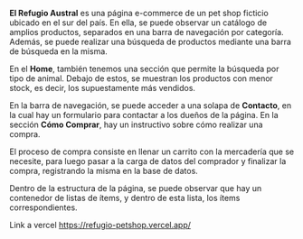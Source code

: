 **El Refugio Austral** es una página e-commerce de un pet shop ficticio ubicado en el sur del país. En ella, se puede observar un catálogo de amplios productos, separados en una barra de navegación por categoría. Además, se puede realizar una búsqueda de productos mediante una barra de búsqueda en la misma.

En el **Home**, también tenemos una sección que permite la búsqueda por tipo de animal. Debajo de estos, se muestran los productos con menor stock, es decir, los supuestamente más vendidos.

En la barra de navegación, se puede acceder a una solapa de **Contacto**, en la cual hay un formulario para contactar a los dueños de la página. En la sección **Cómo Comprar**, hay un instructivo sobre cómo realizar una compra.

El proceso de compra consiste en llenar un carrito con la mercadería que se necesite, para luego pasar a la carga de datos del comprador y finalizar la compra, registrando la misma en la base de datos.

Dentro de la estructura de la página, se puede observar que hay un contenedor de listas de ítems, y dentro de esta lista, los ítems correspondientes.

Link a vercel https://refugio-petshop.vercel.app/
